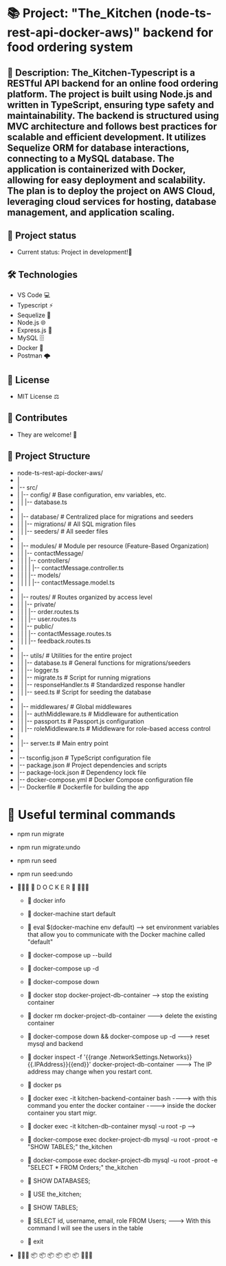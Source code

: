 # 📚 Project: "The_Kitchen (node-ts-rest-api-docker-aws)" backend for food ordering system 


## 📖 Description: The_Kitchen-Typescript is a RESTful API backend for an online food ordering platform. The project is built using Node.js and written in TypeScript, ensuring type    safety and maintainability. The backend is structured using MVC architecture and follows best practices for scalable and efficient development. It utilizes Sequelize ORM for database interactions, connecting to a MySQL database. The application is containerized with Docker, allowing for easy deployment and scalability. The plan is to deploy the project on AWS Cloud, leveraging cloud services for hosting, database management, and application scaling.


## 🚧 Project status
- Current status: Project in development!📜


## 🛠️ Technologies 
- VS Code 💻
- Typescript ⚡
- Sequelize 🔌
- Node.js 🌐
- Express.js 🚀
- MySQL 🗄️
- Docker 🐳
- Postman 🌩️

## 📜 License
- MIT License ⚖️


## 🤝 Contributes
- They are welcome! 🙌


## 📂 Project Structure

- node-ts-rest-api-docker-aws/
- |
- |-- src/
- |   |-- config/                                   # Base configuration, env variables, etc.
- |   |   |-- database.ts
- |
- |   |-- database/                                 # Centralized place for migrations and seeders
- |   |   |-- migrations/                           # All SQL migration files
- |   |   |-- seeders/                              # All seeder files
- |
- |   |-- modules/                                  # Module per resource (Feature-Based Organization)
- |   |   |-- contactMessage/
- |   |   |   |-- controllers/
- |   |   |   |   |-- contactMessage.controller.ts
- |   |   |   |-- models/
- |   |   |   |   |-- contactMessage.model.ts
- |
- |   |-- routes/                                   # Routes organized by access level
- |   |   |-- private/
- |   |   |   |-- order.routes.ts
- |   |   |   |-- user.routes.ts
- |   |   |-- public/
- |   |   |   |-- contactMessage.routes.ts
- |   |   |   |-- feedback.routes.ts
- |
- |   |-- utils/                                    # Utilities for the entire project
- |   |   |-- database.ts                           # General functions for migrations/seeders
- |   |   |-- logger.ts
- |   |   |-- migrate.ts                            # Script for running migrations
- |   |   |-- responseHandler.ts                    # Standardized response handler
- |   |   |-- seed.ts                               # Script for seeding the database
- |
- |   |-- middlewares/                              # Global middlewares
- |   |   |-- authMiddleware.ts                     # Middleware for authentication
- |   |   |-- passport.ts                           # Passport.js configuration
- |   |   |-- roleMiddleware.ts                     # Middleware for role-based access control
- |
- |   |-- server.ts                                 # Main entry point
- |
- |-- tsconfig.json                                 # TypeScript configuration file
- |-- package.json                                  # Project dependencies and scripts
- |-- package-lock.json                             # Dependency lock file
- |-- docker-compose.yml                            # Docker Compose configuration file 
- |-- Dockerfile                                    # Dockerfile for building the app 


# 🏁 Useful terminal commands
   -  npm run migrate
   -  npm run migrate:undo
   -  npm run seed
   -  npm run seed:undo



 - 🌊🌊🌊 🐳 D O C K E R 🐳 🌊🌊🌊

    -    💨 docker info

    -    💨 docker-machine start default

    -    💨 eval $(docker-machine env default) --> set environment variables that allow you to communicate with the Docker machine called "default"

    -    💨 docker-compose up --build

    -    💨 docker-compose up -d

    -    💨 docker-compose down

    -    💨 docker stop docker-project-db-container --> stop the existing container

    -    💨 docker rm docker-project-db-container ---> delete the existing container

    -    💨 docker-compose down && docker-compose up -d ---> reset mysql and backend

    -    💨 docker inspect -f '{{range .NetworkSettings.Networks}}{{.IPAddress}}{{end}}' docker-project-db-container ---> The IP address may change when you restart cont.

    -    💨 docker ps  
    
    -    💨 docker exec -it kitchen-backend-container bash ----> with this command you enter the docker container ----> inside the docker container you start migr.
    
    -    💨 docker exec -it kitchen-db-container mysql -u root -p --> 
    
    -    💨 docker-compose exec docker-project-db mysql -u root -proot -e "SHOW TABLES;" the_kitchen
    
    -    💨 docker-compose exec docker-project-db mysql -u root -proot -e "SELECT * FROM Orders;" the_kitchen
    
    -    💨 SHOW DATABASES;
    
    -    💨 USE the_kitchen;
    
    -    💨 SHOW TABLES;

    -    💨 SELECT id, username, email, role FROM Users; ---> With this command I will see the users in the table
    
    -    💨 exit
    
-    🌊🌊🌊 📦 📦 📦 📦 📦 📦 🌊🌊🌊
    


 